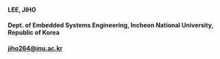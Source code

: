 #### LEE, JIHO
#### Dept. of Embedded Systems Engineering, Incheon National University, Republic of Korea
#### jiho264@inu.ac.kr  